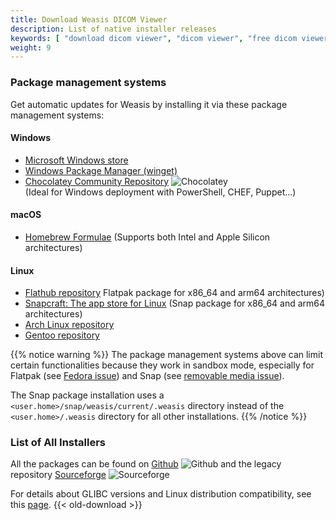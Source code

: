 ```yaml
---
title: Download Weasis DICOM Viewer
description: List of native installer releases
keywords: [ "download dicom viewer", "dicom viewer", "free dicom viewer", "open source dicom viewer", "weasis dicom viewer",  "multi-platform dicom viewer", "dicom", "pacs", "pacs viewer", "clinical viewer", "radiolgical viewer", "linux dicom viewer",  "mac dicom viewer" ]
weight: 9
---
```


### Package management systems

Get automatic updates for Weasis by installing it via these package management systems:

#### Windows
- [Microsoft Windows store](https://www.microsoft.com/en-us/p/weasis/9nhtv46lg4nh)
- [Windows Package Manager (winget)](https://github.com/microsoft/winget-pkgs/tree/master/manifests/w/WeasisTeam/Weasis/)
- [Chocolatey Community Repository](https://community.chocolatey.org/packages/weasis) ![Chocolatey](https://img.shields.io/chocolatey/dt/weasis?classes=inline "Chocolatey release downloads")<br>
  (Ideal for Windows deployment with PowerShell, CHEF, Puppet...)

#### macOS
- [Homebrew Formulae](https://formulae.brew.sh/cask/weasis) (Supports both Intel and Apple Silicon architectures)

#### Linux
- [Flathub repository](https://flathub.org/apps/details/io.github.nroduit.Weasis) Flatpak package for x86_64 and arm64 architectures)
- [Snapcraft: The app store for Linux](https://snapcraft.io/weasis) (Snap package for x86_64 and arm64 architectures)
- [Arch Linux repository](https://aur.archlinux.org/packages/weasis-bin/)
- [Gentoo repository](https://gpo.zugaina.org/media-gfx/weasis-bin)

{{% notice warning %}}
The package management systems above can limit certain functionalities because they work in sandbox mode, especially for Flatpak (see [Fedora issue](https://github.com/nroduit/Weasis/issues/449#issuecomment-1763311969)) and Snap (see [removable media issue](https://github.com/nroduit/Weasis/issues/487#issuecomment-1826293187)). 

The Snap package installation uses a `<user.home>/snap/weasis/current/.weasis` directory instead of the `<user.home>/.weasis` directory for all other installations.
{{% /notice %}}

### List of All Installers

All the packages can be found on [Github](https://github.com/nroduit/Weasis/releases) ![Github](https://img.shields.io/github/downloads/nroduit/weasis/total?classes=inline "Github release downloads") and the legacy repository [Sourceforge](https://sourceforge.net/projects/dcm4che/files/Weasis/) ![Sourceforge](https://img.shields.io/sourceforge/dt/dcm4che/Weasis?classes=inline "Sourceforge release downloads")

For details about GLIBC versions and Linux distribution compatibility, see this [page](https://repology.org/project/glibc/versions).
{{< old-download >}}
